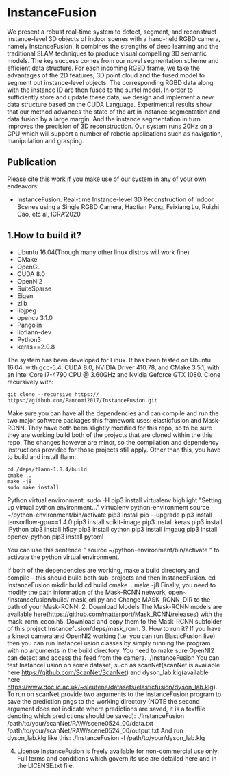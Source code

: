 # InstanceFusion

We present a robust real-time system to detect, segment, and reconstruct instance-level 3D objects of indoor scenes with a hand-held RGBD camera, namely InstanceFusion. It combines the strengths of deep learning and the traditional SLAM techniques to produce visual compelling 3D semantic models. The key success comes from our novel segmentation scheme and efficient data structure. For each incoming RGBD frame, we take the advantages of the 2D features, 3D point cloud and the fused model to segment out instance-level objects. The corresponding RGBD data along with the instance ID are then fused to the surfel model. In order to sufficiently store and update these data, we design and implement a new data structure based on the CUDA Language. Experimental results show that our method advances the state of the art in instance segmentation and data fusion by a large margin. And the instance segmentation in turn improves the precision of 3D reconstruction. Our system runs 20Hz on a GPU which will support a number of robotic applications such as navigation, manipulation and grasping.  
## Publication  
Please cite this work if you make use of our system in any of your own endeavors:
* InstanceFusion: Real-time Instance-level 3D Reconstruction of Indoor Scenes using a Single RGBD Camera, Haotian Peng, Feixiang Lu, Ruizhi Cao, etc al, ICRA’2020
## 1.How to build it?  
* Ubuntu 16.04(Though many other linux distros will work fine)  
* CMake  
* OpenGL  
* CUDA 8.0  
*  OpenNI2  
*  SuiteSparse  
*  Eigen  
*  zlib  
*  libjpeg  
*  opencv 3.1.0  
*  Pangolin  
*  libflann-dev  
*  Python3  
*  keras==2.0.8  
  
The system has been developed for Linux. It has been tested on Ubuntu 16.04, with gcc-5.4, CUDA 8.0, NVIDIA Driver 410.78, and CMake 3.5.1, with an Intel Core i7-4790 CPU @ 3.60GHz and Nvidia Geforce GTX 1080. Clone recursively with:  

    git clone --recursive https:// https://github.com/Fancomi2017/InstanceFusion.git  
    
Make sure you can have all the dependencies and can compile and run the two major software packages this framework uses: elasticfusion and Mask-RCNN. They have both been slightly modified for this repo, so to be sure they are working build both of the projects that are cloned within the this repo. The changes however are minor, so the compilation and dependency instructions provided for those projects still apply.
Other than this, you have to build and install flann:  

 `cd /deps/flann-1.8.4/build`  
 `cmake ..`  
 `make -j8`  
 `sudo make install`   

Python virtual environment:
    sudo -H pip3 install virtualenv
highlight "Setting up virtual python environment..."
virtualenv python-environment
source ~/python-environment/bin/activate
pip3 install pip --upgrade
pip3 install tensorflow-gpu==1.4.0
pip3 install scikit-image
pip3 install keras
pip3 install IPython
pip3 install h5py
pip3 install cython
pip3 install imgaug
pip3 install opencv-python
pip3 install pytoml

You can use this sentence " source ~/python-environment/bin/activate " to activate the python virtual environment.

If both of the dependencies are working, make a build directory and compile - this should build both sub-projects and then InstanceFusion.
cd InstanceFusion
mkdir build
cd build
cmake ..
make -j8
Finally, you need to modify the path information of the Mask-RCNN network, open~ /Instancefusion/build/ mask_ori.py and Change MASK_RCNN_DIR to the path of your Mask-RCNN.
2.	Download Models
The Mask-RCNN models are available here(https://github.com/matterport/Mask_RCNN/releases) with the mask_rcnn_coco.h5. Download and copy them to the Mask-RCNN subfolder of this project Instancefusion/deps/mask_rcnn.
3.	How to run it?
If you have a kinect camera and OpenNI2 working (i.e. you can run ElasticFusion live) then you can run InstanceFusion classes by simply running the program with no arguments in the build directory. You need to make sure OpenNI2 can detect and access the feed from the camera.
./InstanceFusion
You can test InstanceFusion on some dataset, such as scanNet(scanNet is available here https://github.com/ScanNet/ScanNet) and dyson_lab.klg(available here https://www.doc.ic.ac.uk/~sleutene/datasets/elasticfusion/dyson_lab.klg). To run on scanNet provide two arguments to the InstanceFusion program to save the prediction pngs to the working directory (NOTE the second argument does not indicate where predictions are saved, it is a textfile denoting which predictions should be saved):
./InstanceFusion /path/to/your/scanNet/RAW/scene0524_00/data.txt /path/to/your/scanNet/RAW/scene0524_00/output.txt
And run dyson_lab.klg like this:
./InstanceFusion -l /path/to/your/dyson_lab.klg

4.	License
InstanceFusion is freely available for non-commercial use only. Full terms and conditions which govern its use are detailed here and in the LICENSE.txt file.
